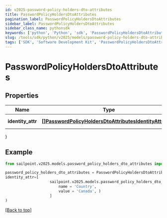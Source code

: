 ```yaml
---
id: v2025-password-policy-holders-dto-attributes
title: PasswordPolicyHoldersDtoAttributes
pagination_label: PasswordPolicyHoldersDtoAttributes
sidebar_label: PasswordPolicyHoldersDtoAttributes
sidebar_class_name: pythonsdk
keywords: ['python', 'Python', 'sdk', 'PasswordPolicyHoldersDtoAttributes', 'V2025PasswordPolicyHoldersDtoAttributes'] 
slug: /tools/sdk/python/v2025/models/password-policy-holders-dto-attributes
tags: ['SDK', 'Software Development Kit', 'PasswordPolicyHoldersDtoAttributes', 'V2025PasswordPolicyHoldersDtoAttributes']
---
```


# PasswordPolicyHoldersDtoAttributes


## Properties

Name | Type | Description | Notes
------------ | ------------- | ------------- | -------------
**identity_attr** | [**[]PasswordPolicyHoldersDtoAttributesIdentityAttrInner**](password-policy-holders-dto-attributes-identity-attr-inner) | Attributes of PasswordPolicyHoldersDto | [optional] 
}

## Example

```python
from sailpoint.v2025.models.password_policy_holders_dto_attributes import PasswordPolicyHoldersDtoAttributes

password_policy_holders_dto_attributes = PasswordPolicyHoldersDtoAttributes(
identity_attr=[
                    sailpoint.v2025.models.password_policy_holders_dto_attributes_identity_attr_inner.PasswordPolicyHoldersDtoAttributes_identityAttr_inner(
                        name = 'Country', 
                        value = 'Canada', )
                    ]
)

```
[[Back to top]](#) 

